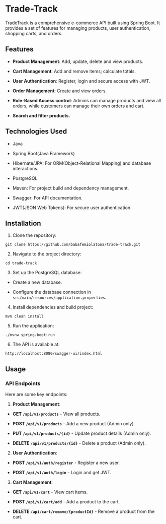 # Trade-Track

TradeTrack is a comprehensive e-commerce API built using Spring Boot. It provides a set of features for managing products, user authentication, shopping carts, and orders.

## Features

* **Product Management**: Add, update, delete and view products.
- **Cart Management**: Add and remove items; calculate totals.
* **User Authentication**: Register, login and secure access with JWT.
+ **Order Management**: Create and view orders.
- **Role-Based Access control**: Admins can manage products and view all orders, while customers can manage their own orders and cart.
+ **Search and filter products.**

## Technologies Used

- Java
+ Spring Boot(Java Framework)
- Hibernate/JPA: For ORM(Object-Relational Mapping) and database interactions.
* PostgreSQL
+ Maven: For project build and dependency management.
- Swagger: For API documentation.
+ JWT(JSON Web Tokens): For secure user authentication.

## Installation

1. Clone the repository:
  ```
  git clone https://github.com/babafemiolatona/trade-track.git
  ```
2. Navigate to the project directory:
  ```
  cd trade-track
  ```
3. Set up the PostgreSQL database:
  - Create a new database.
  + Configure the database connection in `src/main/resources/application.properties`.
4. Install dependencies and build project:
  ```
  mvn clean install
  ```
5. Run the application:
  ```
  ./mvnw spring-boot:run
  ```
6. The API is available at:
  ```
  http://localhost:8080/swagger-ui/index.html
  ```

## Usage
### API Endpoints
Here are some key endpoints:
1. **Product Management**:
  - **GET `/api/v1/products`** - View all products.
  + **POST `/api/v1/products`** - Add a new product (Admin only).
  * **PUT `/api/v1/products/{id}`** - Update product details (Admin only).
  + **DELETE `/api/v1/products/{id}`** - Delete a product (Admin only).
2. **User Authentication**:
  - **POST `/api/v1/auth/register`** - Register a new user.
  + **POST `/api/v1/auth/login`** - Login and get JWT.
3. **Cart Management**:
  - **GET `/api/v1/cart`** - View cart items.
  + **POST `/api/v1/cart/add`** - Add a product to the cart.
  * **DELETE `/api/cart/remove/{productId}`** - Remove a product from the cart.
